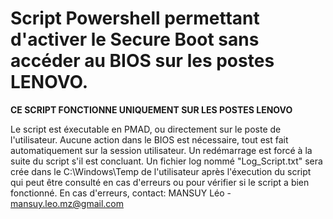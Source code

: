# Script Powershell permettant d'activer le Secure Boot sans accéder au BIOS sur les postes LENOVO.

**CE SCRIPT FONCTIONNE UNIQUEMENT SUR LES POSTES LENOVO**

Le script est éxecutable en PMAD, ou directement sur le poste de l'utilisateur. 
Aucune action dans le BIOS est nécessaire, tout est fait automatiquement sur la session utilisateur. 
Un redémarrage est forcé à la suite du script s'il est concluant.
Un fichier log nommé "Log_Script.txt" sera crée dans le C:\Windows\Temp de l'utilisateur après l'éxecution du script qui peut être consulté en cas d'erreurs ou pour vérifier si le script a bien fonctionné.
En cas d'erreurs, contact: MANSUY Léo - mansuy.leo.mz@gmail.com

